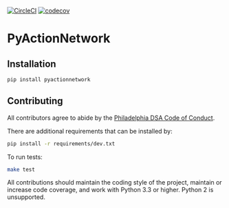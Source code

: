 [![CircleCI](https://circleci.com/gh/PhillyDSA/pyactionnetwork.svg?style=svg)](https://circleci.com/gh/PhillyDSA/pyactionnetwork) [![codecov](https://codecov.io/gh/PhillyDSA/pyactionnetwork/branch/develop/graph/badge.svg)](https://codecov.io/gh/PhillyDSA/pyactionnetwork)

# PyActionNetwork

## Installation

```bash
pip install pyactionnetwork
```

## Contributing

All contributors agree to abide by the [Philadelphia DSA Code of Conduct](https://github.com/PhillyDSA/code-of-conduct).

There are additional requirements that can be installed by:

```bash
pip install -r requirements/dev.txt
```

To run tests:

```bash
make test
```

All contributions should maintain the coding style of the project, maintain or increase code coverage, and work with Python 3.3 or higher. Python 2 is unsupported.
